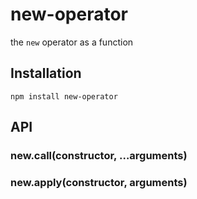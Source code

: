 # new-operator

  the `new` operator as a function

## Installation

    npm install new-operator

## API
### new.call(constructor, …arguments)
### new.apply(constructor, arguments)
